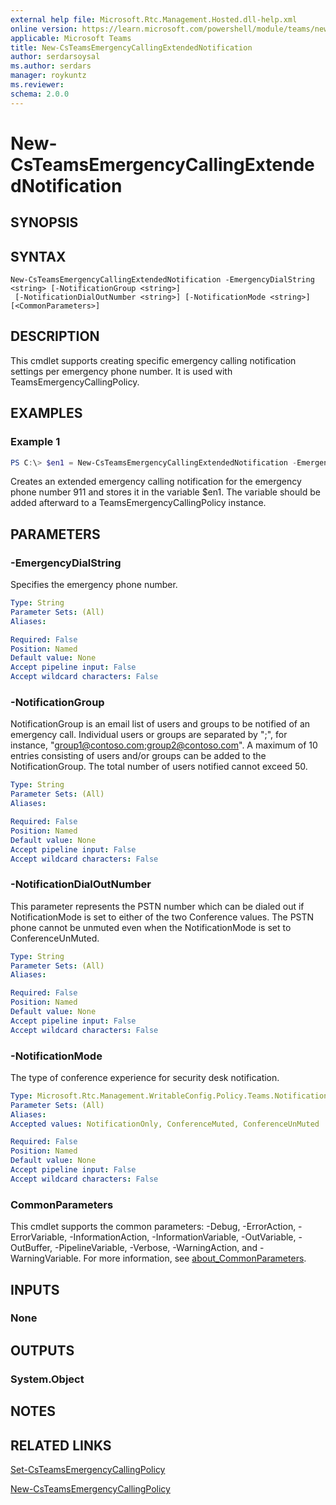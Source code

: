```yaml
---
external help file: Microsoft.Rtc.Management.Hosted.dll-help.xml
online version: https://learn.microsoft.com/powershell/module/teams/new-csteamsemergencycallingextendednotification
applicable: Microsoft Teams
title: New-CsTeamsEmergencyCallingExtendedNotification
author: serdarsoysal
ms.author: serdars
manager: roykuntz
ms.reviewer:
schema: 2.0.0
---
```


# New-CsTeamsEmergencyCallingExtendedNotification

## SYNOPSIS

## SYNTAX

```
New-CsTeamsEmergencyCallingExtendedNotification -EmergencyDialString <string> [-NotificationGroup <string>]
 [-NotificationDialOutNumber <string>] [-NotificationMode <string>] [<CommonParameters>]
```

## DESCRIPTION
This cmdlet supports creating specific emergency calling notification settings per emergency phone number. It is used with TeamsEmergencyCallingPolicy.

## EXAMPLES

### Example 1
```powershell
PS C:\> $en1 = New-CsTeamsEmergencyCallingExtendedNotification -EmergencyDialString "911" -NotificationGroup "alert2@contoso.com" -NotificationMode ConferenceUnMuted
```

Creates an extended emergency calling notification for the emergency phone number 911 and stores it in the variable $en1. The variable should be added afterward to a TeamsEmergencyCallingPolicy instance.

## PARAMETERS

### -EmergencyDialString
Specifies the emergency phone number.

```yaml
Type: String
Parameter Sets: (All)
Aliases:

Required: False
Position: Named
Default value: None
Accept pipeline input: False
Accept wildcard characters: False
```

### -NotificationGroup
NotificationGroup is an email list of users and groups to be notified of an emergency call. Individual users or groups are separated by ";", for instance, "group1@contoso.com;group2@contoso.com". A maximum of 10 entries consisting of users and/or groups can be added to the NotificationGroup. The total number of users notified cannot exceed 50.

```yaml
Type: String
Parameter Sets: (All)
Aliases:

Required: False
Position: Named
Default value: None
Accept pipeline input: False
Accept wildcard characters: False
```

### -NotificationDialOutNumber
This parameter represents the PSTN number which can be dialed out if NotificationMode is set to either of the two Conference values. The PSTN phone cannot be unmuted even when the NotificationMode is set to ConferenceUnMuted.

```yaml
Type: String
Parameter Sets: (All)
Aliases:

Required: False
Position: Named
Default value: None
Accept pipeline input: False
Accept wildcard characters: False
```

### -NotificationMode
The type of conference experience for security desk notification.

```yaml
Type: Microsoft.Rtc.Management.WritableConfig.Policy.Teams.NotificationMode
Parameter Sets: (All)
Aliases:
Accepted values: NotificationOnly, ConferenceMuted, ConferenceUnMuted

Required: False
Position: Named
Default value: None
Accept pipeline input: False
Accept wildcard characters: False
```

### CommonParameters
This cmdlet supports the common parameters: -Debug, -ErrorAction, -ErrorVariable, -InformationAction, -InformationVariable, -OutVariable, -OutBuffer, -PipelineVariable, -Verbose, -WarningAction, and -WarningVariable. For more information, see [about_CommonParameters](https://go.microsoft.com/fwlink/?LinkID=113216).

## INPUTS

### None

## OUTPUTS

### System.Object

## NOTES

## RELATED LINKS

[Set-CsTeamsEmergencyCallingPolicy](https://learn.microsoft.com/powershell/module/teams/set-csteamsemergencycallingpolicy)

[New-CsTeamsEmergencyCallingPolicy](https://learn.microsoft.com/powershell/module/teams/new-csteamsemergencycallingpolicy)
